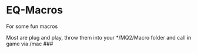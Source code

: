 # EQ-Macros
For some fun macros

Most are plug and play, throw them into your */MQ2/Macro folder and call in game via /mac ###
